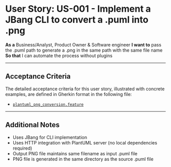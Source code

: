 # User Story: US-001 - Implement a JBang CLI to convert a .puml into .png

**As a** Business/Analyst, Product Owner & Software engineer
**I want to** pass the .puml path to generate a .png in the same path with the same file name
**So that** I can automate the process without plugins

---

## Acceptance Criteria

The detailed acceptance criteria for this user story, illustrated with concrete examples, are defined in Gherkin format in the following file:
- [`plantuml_png_conversion.feature`](plantuml_png_conversion.feature)

---

## Additional Notes

- Uses JBang for CLI implementation
- Uses HTTP integration with PlantUML server (no local dependencies required)
- Output PNG file maintains same filename as input .puml file
- PNG file is generated in the same directory as the source .puml file
